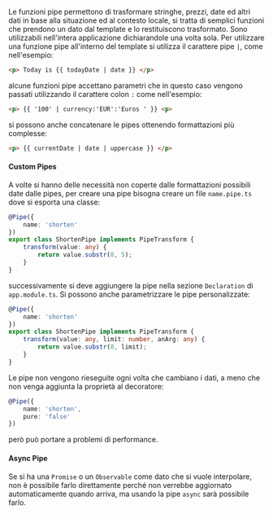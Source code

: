 Le funzioni pipe permettono di trasformare stringhe, prezzi, date ed altri dati in base alla situazione ed al contesto locale, si tratta di semplici funzioni che prendono un dato dal template e lo restituiscono trasformato. Sono utilizzabili nell'intera applicazione dichiarandole una volta sola.
Per utilizzare una funzione pipe all'interno del template si utilizza il carattere pipe `|`, come nell'esempio:
```html
<p> Today is {{ todayDate | date }} </p>
```
alcune funzioni pipe accettano parametri che in questo caso vengono passati utilizzando il carattere colon `:` come nell'esempio:
```html
<p> {{ '100' | currency:'EUR':'Euros ' }} <p>
```
si possono anche concatenare le pipes ottenendo formattazioni più complesse:
```html
<p> {{ currentDate | date | uppercase }} </p>
```

#### Custom Pipes
A volte si hanno delle necessità non coperte dalle formattazioni possibili date dalle pipes, per creare una pipe bisogna creare un file `name.pipe.ts` dove si esporta una classe:
```ts
@Pipe({
	name: 'shorten'
})
export class ShortenPipe implements PipeTransform {
	transform(value: any) {
		return value.substr(0, 5);
	}
}
```
successivamente si deve aggiungere la pipe nella sezione `Declaration` di `app.module.ts`.
Si possono anche parametrizzare le pipe personalizzate:
```ts
@Pipe({
	name: 'shorten'
})
export class ShortenPipe implements PipeTransform {
	transform(value: any, limit: number, anArg: any) {
		return value.substr(0, limit);
	}
}
```
Le pipe non vengono rieseguite ogni volta che cambiano i dati, a meno che non venga aggiunta la proprietà al decoratore:
```ts
@Pipe({
	name: 'shorten',
	pure: 'false'
})
```
però può portare a problemi di performance.

#### Async Pipe
Se si ha una `Promise` o un `Observable` come dato che si vuole interpolare, non è possibile farlo direttamente perché non verrebbe aggiornato automaticamente quando arriva, ma usando la pipe `async` sarà possibile farlo.